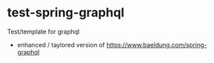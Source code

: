# test-spring-graphql
Test/template for graphql

- enhanced / taylored version of https://www.baeldung.com/spring-graphql